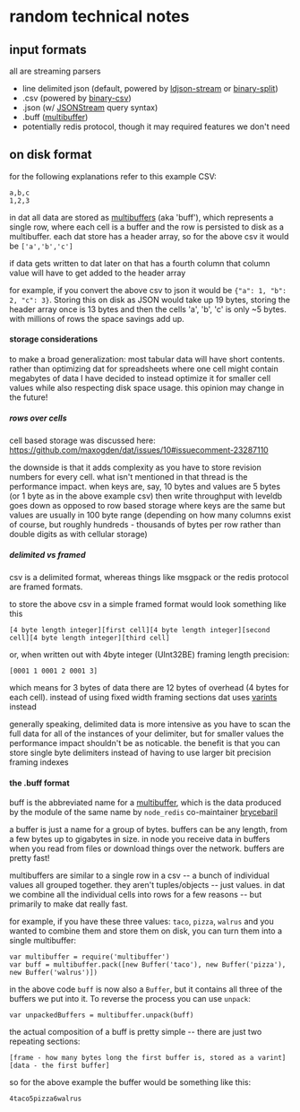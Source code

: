 # random technical notes

## input formats

all are streaming parsers

- line delimited json (default, powered by [ldjson-stream](http://npmjs.org/ldjson-stream) or [binary-split](http://npmjs.org/binary-split))
- .csv (powered by [binary-csv](http://npmjs.org/binary-csv))
- .json (w/ [JSONStream](http://npmjs.org/JSONStream) query syntax)
- .buff ([multibuffer](http://npmjs.org/multibuffer))
- potentially redis protocol, though it may required features we don't need

## on disk format

for the following explanations refer to this example CSV:

```
a,b,c
1,2,3
```

in dat all data are stored as [multibuffers](http://npmjs.org/multibuffer) (aka 'buff'), which represents a single row, where each cell is a buffer and the row is persisted to disk as a multibuffer. each dat store has a header array, so for the above csv it would be `['a','b','c']`

if data gets written to dat later on that has a fourth column that column value will have to get added to the header array

for example, if you convert the above csv to json it would be `{"a": 1, "b": 2, "c": 3}`. Storing this on disk as JSON would take up 19 bytes, storing the header array once is 13 bytes and then the cells 'a', 'b', 'c' is only ~5 bytes. with millions of rows the space savings add up.

#### storage considerations

to make a broad generalization: most tabular data will have short contents. rather than optimizing dat for spreadsheets where one cell might contain megabytes of data I have decided to instead optimize it for smaller cell values while also respecting disk space usage. this opinion may change in the future!

##### rows over cells

cell based storage was discussed here: https://github.com/maxogden/dat/issues/10#issuecomment-23287110

the downside is that it adds complexity as you have to store revision numbers for every cell. what isn't mentioned in that thread is the performance impact. when keys are, say, 10 bytes and values are 5 bytes (or 1 byte as in the above example csv) then write throughput with leveldb goes down as opposed to row based storage where keys are the same but values are usually in 100 byte range (depending on how many columns exist of course, but roughly hundreds - thousands of bytes per row rather than double digits as with cellular storage)

##### delimited vs framed

csv is a delimited format, whereas things like msgpack or the redis protocol are framed formats.

to store the above csv in a simple framed format would look something like this

```
[4 byte length integer][first cell][4 byte length integer][second cell][4 byte length integer][third cell]
```

or, when written out with 4byte integer (UInt32BE) framing length precision:

```
[0001 1 0001 2 0001 3]
```

which means for 3 bytes of data there are 12 bytes of overhead (4 bytes for each cell). instead of using fixed width framing sections dat uses [varints](https://npmjs.org/package/varint) instead

generally speaking, delimited data is more intensive as you have to scan the full data for all of the instances of your delimiter, but for smaller values the performance impact shouldn't be as noticable. the benefit is that you can store single byte delimiters instead of having to use larger bit precision framing indexes

#### the .buff format

buff is the abbreviated name for a [multibuffer](https://github.com/brycebaril/multibuffer), which is the data produced by the module of the same name by `node_redis` co-maintainer [brycebaril](https://github.com/brycebaril/)

a buffer is just a name for a group of bytes. buffers can be any length, from a few bytes up to gigabytes in size. in node you receive data in buffers when you read from files or download things over the network. buffers are pretty fast!

multibuffers are similar to a single row in a csv -- a bunch of individual values all grouped together. they aren't tuples/objects -- just values. in dat we combine all the individual cells into rows for a few reasons -- but primarily to make dat really fast. 

for example, if you have these three values: `taco`, `pizza`, `walrus` and you wanted to combine them and store them on disk, you can turn them into a single multibuffer:

```
var multibuffer = require('multibuffer')
var buff = multibuffer.pack([new Buffer('taco'), new Buffer('pizza'), new Buffer('walrus')])
```

in the above code `buff` is now also a `Buffer`, but it contains all three of the buffers we put into it. To reverse the process you can use `unpack`:

```
var unpackedBuffers = multibuffer.unpack(buff)
```

the actual composition of a buff is pretty simple -- there are just two repeating sections:

```
[frame - how many bytes long the first buffer is, stored as a varint][data - the first buffer]
```

so for the above example the buffer would be something like this:

```
4taco5pizza6walrus
```
